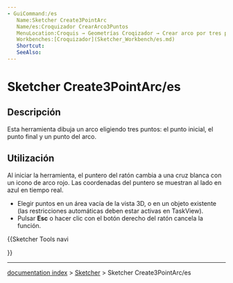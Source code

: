 ```yaml
---
- GuiCommand:/es
   Name:Sketcher Create3PointArc
   Name/es:Croquizador CrearArco3Puntos
   MenuLocation:Croquis → Geometrías Croqizador → Crear arco por tres puntos
   Workbenches:[Croquizador](Sketcher_Workbench/es.md)
   Shortcut:
   SeeAlso:
---
```


# Sketcher Create3PointArc/es

## Descripción

Esta herramienta dibuja un arco eligiendo tres puntos: el punto inicial, el punto final y un punto del arco.

## Utilización

Al iniciar la herramienta, el puntero del ratón cambia a una cruz blanca con un icono de arco rojo. Las coordenadas del puntero se muestran al lado en azul en tiempo real.

-   Elegir puntos en un área vacía de la vista 3D, o en un objeto existente (las restricciones automáticas deben estar activas en TaskView).
-   Pulsar **Esc** o hacer clic con el botón derecho del ratón cancela la función.





{{Sketcher Tools navi

}}

---
[documentation index](../README.md) > [Sketcher](Sketcher_Workbench.md) > Sketcher Create3PointArc/es
